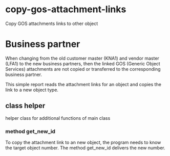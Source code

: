 # copy-gos-attachment-links
Copy GOS attachments links to other object

# Business partner
When changing from the old customer master (KNA1) and vendor master (LFA1) to the new business partners, then the linked GOS (Generic Object Services) attachments are not copied or transferred to the corresponding business partner.

This simple report reads the attachment links for an object and copies the link to a new object type.

## class helper

helper class for additional functions of main class

### method get_new_id

To copy the attachment link to an new object, the program needs to know the target object number. The method get_new_id delivers the new number.
